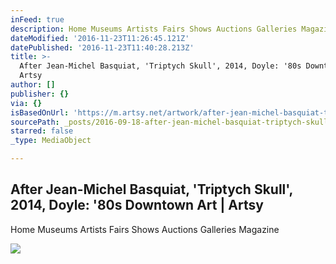 ```yaml
---
inFeed: true
description: Home Museums Artists Fairs Shows Auctions Galleries Magazine
dateModified: '2016-11-23T11:26:45.121Z'
datePublished: '2016-11-23T11:40:28.213Z'
title: >-
  After Jean-Michel Basquiat, 'Triptych Skull', 2014, Doyle: '80s Downtown Art |
  Artsy
author: []
publisher: {}
via: {}
isBasedOnUrl: 'https://m.artsy.net/artwork/after-jean-michel-basquiat-triptych-skull'
sourcePath: _posts/2016-09-18-after-jean-michel-basquiat-triptych-skull-2014-doyle.md
starred: false
_type: MediaObject

---
```

<article style=""><h1>After Jean-Michel Basquiat, 'Triptych Skull', 2014, Doyle: '80s Downtown Art | Artsy</h1><p>Home Museums Artists Fairs Shows Auctions Galleries Magazine</p><img src="https://d32dm0rphc51dk.cloudfront.net/5dveSPxrTf7QYqIMd2zE7w/normalized.jpg" /></article>